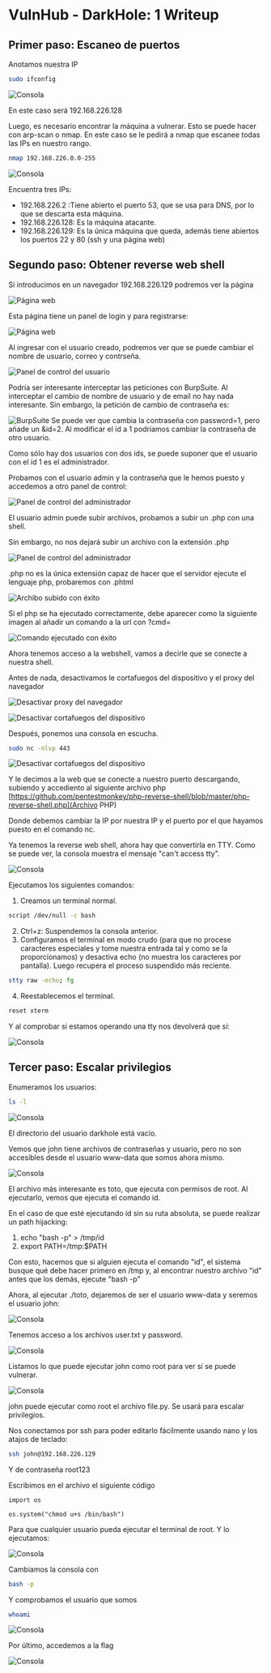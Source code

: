 # VulnHub - DarkHole: 1 Writeup

## Primer paso: Escaneo de puertos
Anotamos nuestra IP

```bash
sudo ifconfig
```

![Consola](img/1.png)

En este caso será 192.168.226.128

Luego, es necesario encontrar la máquina a vulnerar. Esto se puede hacer con arp-scan o nmap. En este caso se le pedirá a nmap que escanee todas las IPs en nuestro rango.

```bash
nmap 192.168.226.0.0-255
```

![Consola](img/2.png)

Encuentra tres IPs:

- 192.168.226.2 :Tiene abierto el puerto 53, que se usa para DNS, por lo que se descarta esta máquina.
- 192.168.226.128: Es la máquina atacante.
- 192.168.226.129: Es la única máquina que queda, además tiene abiertos los puertos 22 y 80 (ssh y una página web)

## Segundo paso: Obtener reverse web shell
Si introducimos en un navegador 192.168.226.129 podremos ver la página

![Página web](img/3.png)

Esta página tiene un panel de login y para registrarse:

![Página web](img/4.png)

Al ingresar con el usuario creado, podremos ver que se puede cambiar el nombre de usuario, correo y contrseña.

![Panel de control del usuario](img/5.png)

Podría ser interesante interceptar las peticiones con BurpSuite. Al interceptar el cambio de nombre de usuario y de email no hay nada interesante. Sin embargo, la petición de cambio de contraseña es:

![BurpSuite](img/6.png)
Se puede ver que cambia la contraseña con password=1, pero añade un &id=2. Al modificar el id a 1 podríamos cambiar la contraseña de otro usuario.

Como sólo hay dos usuarios con dos ids, se puede suponer que el usuario con el id 1 es el administrador.

Probamos con el usuario admin y la contraseña que le hemos puesto y accedemos a otro panel de control:

![Panel de control del administrador](img/7.png)


El usuario admin puede subir archivos, probamos a subir un .php con una shell.

Sin embargo, no nos dejará subir un archivo con la extensión .php


![Panel de control del administrador](img/8.png)


.php no es la única extensión capaz de hacer que el servidor ejecute el lenguaje php, probaremos con .phtml

![Archibo subido con éxito](img/9.png)


Si el php se ha ejecutado correctamente, debe aparecer como la siguiente imagen al añadir un comando a la url con ?cmd=

![Comando ejecutado con éxito](img/10.png)

Ahora tenemos acceso a la webshell, vamos a decirle que se conecte a nuestra shell.

Antes de nada, desactivamos le cortafuegos del dispositivo y el proxy del navegador

![Desactivar proxy del navegador](img/11.png)

![Desactivar cortafuegos del dispositivo](img/12.png)

Después, ponemos una consola en escucha.

```bash
sudo nc -nlvp 443
```

![Desactivar cortafuegos del dispositivo](img/13.png)

Y le decimos a la web que se conecte a nuestro puerto descargando, subiendo y accediento al siguiente archivo php [https://github.com/pentestmonkey/php-reverse-shell/blob/master/php-reverse-shell.php](Archivo PHP)

Donde debemos cambiar la IP por nuestra IP y el puerto por el que hayamos puesto en el comando nc.


Ya tenemos la reverse web shell, ahora hay que convertirla en TTY. Como se puede ver, la consola muestra el mensaje "can't access tty".

![Consola](img/14.png)

Ejecutamos los siguientes comandos:
1. Creamos un terminal normal.
```bash
script /dev/null -c bash
```
2. Ctrl+z: Suspendemos la consola anterior.
3. Configuramos el terminal en modo crudo (para que no procese caracteres especiales y tome nuestra entrada tal y como se la proporcionamos) y desactiva echo (no muestra los caracteres por pantalla). Luego recupera el proceso suspendido más reciente.
```bash
stty raw -echo; fg
```
4. Reestablecemos el terminal.
```bash
reset xterm
```

Y al comprobar si estamos operando una tty nos devolverá que sí:

![Consola](img/15.png)


## Tercer paso: Escalar privilegios
Enumeramos los usuarios:

```bash
ls -l
```

![Consola](img/16.png)

El directorio del usuario darkhole está vacío.

Vemos que john tiene archivos de contraseñas y usuario, pero no son accesibles desde el usuario www-data que somos ahora mismo.

![Consola](img/17.png)

El archivo más interesante es toto, que ejecuta con permisos de root. Al ejecutarlo, vemos que ejecuta el comando id.

En el caso de que esté ejecutando id sin su ruta absoluta, se puede realizar un path hijacking:
1. echo "bash -p" > /tmp/id
2. export PATH=/tmp:$PATH

Con esto, hacemos que si alguien ejecuta el comando "id", el sistema busque qué debe hacer primero en /tmp y, al encontrar nuestro archivo "id" antes que los demás, ejecute "bash -p"

Ahora, al ejecutar ./toto, dejaremos de ser el usuario www-data y seremos el usuario john:

![Consola](img/18.png)

Tenemos acceso a los archivos user.txt y password.

![Consola](img/19.png)

Listamos lo que puede ejecutar john como root para ver si se puede vulnerar.

![Consola](img/20.png)

john puede ejecutar como root el archivo file.py. Se usará para escalar privilegios.

Nos conectamos por ssh para poder editarlo fácilmente usando nano y los atajos de teclado:

```bash
ssh john@192.168.226.129
```

Y de contraseña root123

Escribimos en el archivo el siguiente código
```
import os

os.system("chmod u+s /bin/bash")
```

Para que cualquier usuario pueda ejecutar el terminal de root. Y lo ejecutamos:


![Consola](img/21.png)


Cambiamos la consola con 

```bash
bash -p
```


Y comprobamos el usuario que somos

```bash
whoami
```

![Consola](img/22.png)

Por último, accedemos a la flag

![Consola](img/23.png)